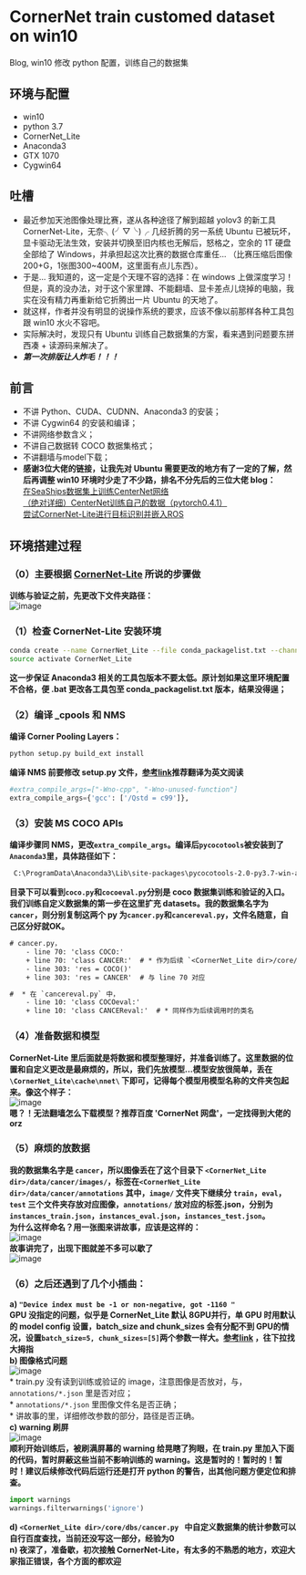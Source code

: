 # CornerNet train customed dataset on win10
Blog, win10 修改 python 配置，训练自己的数据集

## 环境与配置
* win10<br>
* python 3.7<br>
* CornerNet_Lite<br>
* Anaconda3<br>
* GTX 1070<br>
* Cygwin64<br>

## 吐槽
* 最近参加天池图像处理比赛，遂从各种途径了解到超越 yolov3 的新工具 CornerNet-Lite，无奈╮(╯▽╰)╭ 几经折腾的另一系统 Ubuntu 已被玩坏，显卡驱动无法生效，安装并切换至旧内核也无解后，怒格之，空余的 1T 硬盘全部给了 Windows，并承担起这次比赛的数据仓库重任... （比赛压缩后图像200+G，1张图300~400M，这里面有点儿东西）。<br>
* 于是... 我知道的，这一定是个天理不容的选择：在 windows 上做深度学习！但是，真的没办法，对于这个家里蹲、不能翻墙、显卡差点儿烧掉的电脑，我实在没有精力再重新给它折腾出一片 Ubuntu 的天地了。<br>
* 就这样，作者并没有明显的说操作系统的要求，应该不像以前那样各种工具包跟 win10 水火不容吧。<br>
* 实际解决时，发现只有 Ubuntu 训练自己数据集的方案，看来遇到问题要东拼西凑 + 读源码来解决了。<br>
* ***第一次排版让人炸毛！！！***

## 前言
* 不讲 Python、CUDA、CUDNN、Anaconda3 的安装；<br>
* 不讲 Cygwin64 的安装和编译；<br>
* 不讲网络参数含义；<br>
* 不讲自己数据转 COCO 数据集格式；<br>
* 不讲翻墙与model下载；<br>
* **感谢3位大佬的链接，让我先对 Ubuntu 需要更改的地方有了一定的了解，然后再调整 win10 环境时少走了不少路，排名不分先后的三位大佬 blog：**<br>
[在SeaShips数据集上训练CenterNet网络](https://blog.csdn.net/weixin_42634342/article/details/97756458)<br>
[（绝对详细）CenterNet训练自己的数据（pytorch0.4.1）](https://blog.csdn.net/weixin_41765699/article/details/100118353)<br>
[尝试CornerNet-Lite进行目标识别并嵌入ROS](https://blog.csdn.net/qq_25349629/article/details/89493192)<br>


## 环境搭建过程
### （0）主要根据 [CornerNet-Lite](https://github.com/princeton-vl/CornerNet-Lite) 所说的步骤做<br>
**训练与验证之前，先更改下文件夹路径：**<br>
![image](https://github.com/Lighthawk/CornerNet-train-win10-python/blob/master/images/008.jpg)<br>

### （1）检查 CornerNet-Lite 安装环境<br>
```Bash
conda create --name CornerNet_Lite --file conda_packagelist.txt --channel pytorch
source activate CornerNet_Lite
```
**这一步保证 Anaconda3 相关的工具包版本不要太低。原计划如果这里环境配置不合格，便 .bat 更改各工具包至 conda_packagelist.txt 版本，结果没得逞；**<br>

### （2）编译 _cpools 和 NMS<br>
**编译 Corner Pooling Layers：**<br>
```Bash
python setup.py build_ext install
```
**编译 NMS 前要修改 setup.py 文件，[参考link](https://qiita.com/sounansu/items/6836e5a4d81e157941c2)推荐翻译为英文阅读**<br>
```Python
#extra_compile_args=["-Wno-cpp", "-Wno-unused-function"]
extra_compile_args={'gcc': ['/Qstd = c99']},
```

### （3）安装 MS COCO APIs<br>
**编译步骤同 NMS，更改`extra_compile_args`。编译后`pycocotools`被安装到了`Anaconda3`里，具体路径如下：**<br>
```Bash
 C:\ProgramData\Anaconda3\Lib\site-packages\pycocotools-2.0-py3.7-win-amd64.egg\pycocotools
```
**目录下可以看到`coco.py`和`cocoeval.py`分别是 coco 数据集训练和验证的入口。我们训练自定义数据集的第一步在这里扩充 datasets。我的数据集名字为`cancer`，则分别复制这两个 py 为`cancer.py`和`cancereval.py`，文件名随意，自己区分好就OK。**<br>
```diff
# cancer.py，
	- line 70: 'class COCO:' 
	+ line 70: 'class CANCER:'  # * 作为后续 `<CornerNet_Lite dir>/core/dbs` 的 `datasets` 调用时的类名
	- line 303: 'res = COCO()'
	+ line 303: 'res = CANCER'  # 与 line 70 对应
```
```diff
#  * 在 `cancereval.py` 中，
	- line 10: 'class COCOeval:' 
	+ line 10: 'class CANCEReval:'  # * 同样作为后续调用时的类名
```

### （4）准备数据和模型<br>
**CornerNet-Lite 里后面就是将数据和模型整理好，并准备训练了。这里数据的位置和自定义更改是最麻烦的，所以，我们先放模型...模型安放很简单，丢在 `\CornerNet_Lite\cache\nnet\` 下即可，记得每个模型用模型名称的文件夹包起来。像这个样子：**<br>
![image](https://github.com/Lighthawk/CornerNet-train-win10-python/blob/master/images/003.jpg)<br>
**嗯？！无法翻墙怎么下载模型？推荐百度 'CornerNet 网盘'，一定找得到大佬的 orz**<br>

### （5）麻烦的放数据<br>
**我的数据集名字是 `cancer`，所以图像丢在了这个目录下 `<CornerNet_Lite dir>/data/cancer/images/`，标签在`<CornerNet_Lite dir>/data/cancer/annotations`
其中，`image/` 文件夹下继续分 `train`，`eval`，`test` 三个文件夹存放对应图像，`annotations/` 放对应的标签.json，分别为 `instances_train.json`，`instances_eval.json`，`instances_test.json`。<br>
为什么这样命名？用一张图来讲故事，应该是这样的：**<br>
![image](https://github.com/Lighthawk/CornerNet-train-win10-python/blob/master/images/004.jpg)<br>
**故事讲完了，出现下图就差不多可以歇了**<br>
![image](https://github.com/Lighthawk/CornerNet-train-win10-python/blob/master/images/009.jpg)<br>

### （6）之后还遇到了几个小插曲：<br>
**a) `"Device index must be -1 or non-negative, got -1160 "`<br>
GPU 没指定的问题，似乎是 CornerNet_Lite 默认 8GPU并行，单 GPU 时用默认的 model config 设置，batch_size and chunk_sizes 会有分配不到 GPU的情况，设置`batch_size=5, chunk_sizes=[5]`两个参数一样大。[参考link](https://github.com/princeton-vl/CornerNet/issues/4) ，往下拉找大拇指**<br>
**b) 图像格式问题<br>**
![image](https://github.com/Lighthawk/CornerNet-train-win10-python/blob/master/images/005.jpg)<br>
	* train.py 没有读到训练或验证的 image，注意图像是否放对，与，`annotations/*.json` 里是否对应；<br>
	* `annotations/*.json` 里图像文件名是否正确；<br>
	* 讲故事的里，详细修改参数的部分，路径是否正确。<br>
**c) warning 刷屏**<br>
![image](https://github.com/Lighthawk/CornerNet-train-win10-python/blob/master/images/006.jpg)<br>
**顺利开始训练后，被刷满屏幕的 warning 给晃瞎了狗眼，在 train.py 里加入下面的代码，暂时屏蔽这些当前不影响训练的 warning。这是暂时的！暂时的！暂时！建议后续修改代码后运行还是打开 python 的警告，出其他问题方便定位和排查。**<br>
```Python
import warnings
warnings.filterwarnings('ignore')
```
**d) `<CornerNet_Lite dir>/core/dbs/cancer.py ` 中自定义数据集的统计参数可以自行百度查找，当前还没写这一部分，经验为0**<br>
**n) 夜深了，准备歇，初次接触 CornerNet-Lite，有太多的不熟悉的地方，欢迎大家指正错误，各个方面的都欢迎**<br>

